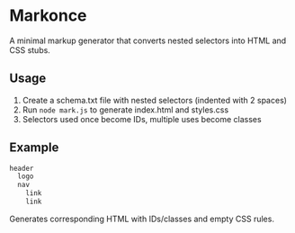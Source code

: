 # Markonce

A minimal markup generator that converts nested selectors into HTML and CSS stubs.

## Usage

1. Create a schema.txt file with nested selectors (indented with 2 spaces)
2. Run `node mark.js` to generate index.html and styles.css
3. Selectors used once become IDs, multiple uses become classes

## Example

```txt
header
  logo
  nav
    link
    link
```

Generates corresponding HTML with IDs/classes and empty CSS rules.
